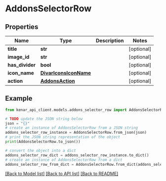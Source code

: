 # AddonsSelectorRow


## Properties

Name | Type | Description | Notes
------------ | ------------- | ------------- | -------------
**title** | **str** |  | [optional] 
**image_id** | **str** |  | [optional] 
**has_divider** | **bool** |  | [optional] 
**icon_name** | [**DivarIconsIconName**](DivarIconsIconName.md) |  | [optional] 
**action** | [**AddonsAction**](AddonsAction.md) |  | [optional] 

## Example

```python
from kenar_api_client.models.addons_selector_row import AddonsSelectorRow

# TODO update the JSON string below
json = "{}"
# create an instance of AddonsSelectorRow from a JSON string
addons_selector_row_instance = AddonsSelectorRow.from_json(json)
# print the JSON string representation of the object
print(AddonsSelectorRow.to_json())

# convert the object into a dict
addons_selector_row_dict = addons_selector_row_instance.to_dict()
# create an instance of AddonsSelectorRow from a dict
addons_selector_row_from_dict = AddonsSelectorRow.from_dict(addons_selector_row_dict)
```
[[Back to Model list]](../README.md#documentation-for-models) [[Back to API list]](../README.md#documentation-for-api-endpoints) [[Back to README]](../README.md)


